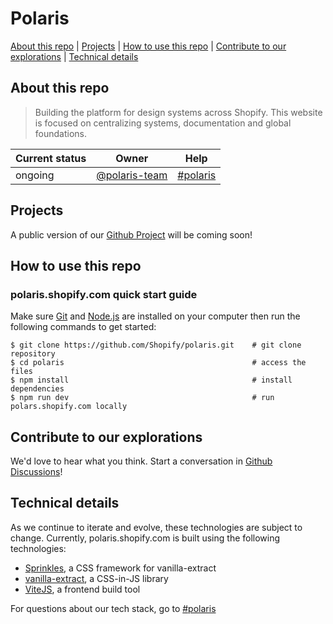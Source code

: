 # Polaris

[About this repo](#about-this-repo) | [Projects](#projects) | [How to use this repo](#how-to-use-this-repo) | [Contribute to our explorations](#contribute-to-our-explorations) | [Technical details](#technical-details)

## About this repo

> Building the platform for design systems across Shopify. This website is focused on centralizing systems, documentation and global foundations.

| Current status | Owner                                                                       | Help                                                               |
| -------------- | --------------------------------------------------------------------------- | ------------------------------------------------------------------ |
| ongoing        | [@polaris-team](https://github.com/orgs/Shopify/teams/polaris-team/members) | [#polaris](https://shopify.slack.com/app_redirect?channel=polaris) |

## Projects

A public version of our [Github Project](https://github.com/orgs/Shopify/projects/2250/views/5?type=beta) will be coming soon!

## How to use this repo

### polaris.shopify.com quick start guide

Make sure [Git](https://git-scm.com/downloads) and [Node.js](https://nodejs.org/en/) are installed on your computer then run the following commands to get started:

```shell
$ git clone https://github.com/Shopify/polaris.git    # git clone repository
$ cd polaris                                          # access the files
$ npm install                                         # install dependencies
$ npm run dev                                         # run polars.shopify.com locally
```

## Contribute to our explorations

We'd love to hear what you think. Start a conversation in [Github Discussions](https://github.com/Shopify/polaris/discussions)!

## Technical details

As we continue to iterate and evolve, these technologies are subject to change. Currently, polaris.shopify.com is built using the following technologies:

- [Sprinkles](https://github.com/seek-oss/vanilla-extract/tree/master/packages/sprinkles), a CSS framework for vanilla-extract
- [vanilla-extract](https://vanilla-extract.style), a CSS-in-JS library
- [ViteJS](https://vitejs.dev), a frontend build tool

For questions about our tech stack, go to [#polaris](https://shopify.slack.com/app_redirect?channel=polaris)
